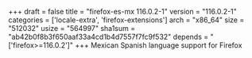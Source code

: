 +++
draft = false
title = "firefox-es-mx 116.0.2-1"
version = "116.0.2-1"
categories = ['locale-extra', 'firefox-extensions']
arch = "x86_64"
size = "512032"
usize = "564997"
sha1sum = "ab42b0f8b3f650aaf33a4cd1b4d7557f7fc9f532"
depends = "['firefox>=116.0.2']"
+++
Mexican Spanish language support for Firefox